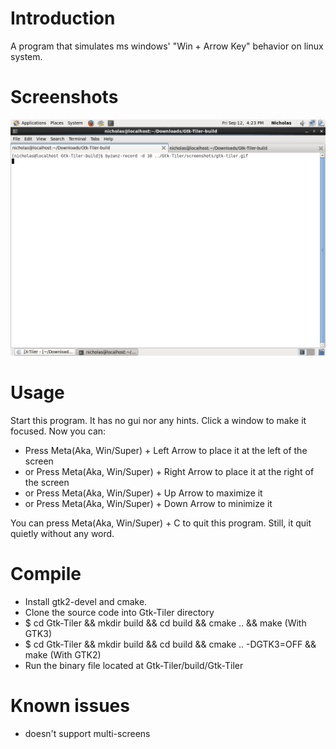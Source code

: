Introduction
============

A program that simulates ms windows' "Win + Arrow Key" behavior on linux system.

Screenshots
===========

![Screenshot](/screenshots/gtk-tiler.gif?raw=true "Gtk-Tiler")

Usage
=====

Start this program. It has no gui nor any hints. Click a window to make it focused. Now you can:

 - Press Meta(Aka, Win/Super) + Left Arrow to place it at the left of the screen
 - or Press Meta(Aka, Win/Super) + Right Arrow to place it at the right of the screen
 - or Press Meta(Aka, Win/Super) + Up Arrow to maximize it
 - or Press Meta(Aka, Win/Super) + Down Arrow to minimize it

You can press Meta(Aka, Win/Super) + C to quit this program. Still, it quit quietly without any word.

Compile
=======

 - Install gtk2-devel and cmake.
 - Clone the source code into Gtk-Tiler directory
 - $ cd Gtk-Tiler && mkdir build && cd build && cmake .. && make (With GTK3)
 - $ cd Gtk-Tiler && mkdir build && cd build && cmake .. -DGTK3=OFF && make (With GTK2)
 - Run the binary file located at Gtk-Tiler/build/Gtk-Tiler

Known issues
============

 - doesn't support multi-screens
